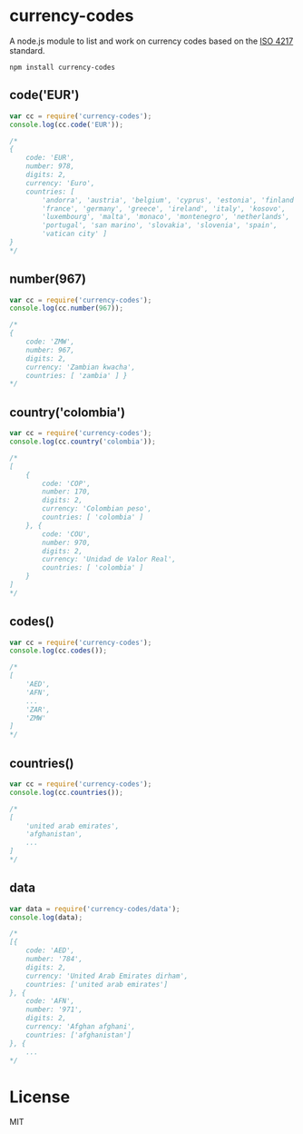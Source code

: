 # currency-codes

A node.js module to list and work on currency codes based on the [ISO 4217](http://en.wikipedia.org/wiki/ISO_4217) standard.

	npm install currency-codes

## code('EUR')

``` js
var cc = require('currency-codes');
console.log(cc.code('EUR'));

/*
{
	code: 'EUR',
	number: 978,
	digits: 2,
	currency: 'Euro',
	countries: [
		'andorra', 'austria', 'belgium', 'cyprus', 'estonia', 'finland',
		'france', 'germany', 'greece', 'ireland', 'italy', 'kosovo',
		'luxembourg', 'malta', 'monaco', 'montenegro', 'netherlands',
		'portugal', 'san marino', 'slovakia', 'slovenia', 'spain',
		'vatican city' ]
}
*/
```

## number(967)

``` js
var cc = require('currency-codes');
console.log(cc.number(967));

/*
{
	code: 'ZMW',
	number: 967,
	digits: 2,
	currency: 'Zambian kwacha',
	countries: [ 'zambia' ] }
*/
```

## country('colombia')

``` js
var cc = require('currency-codes');
console.log(cc.country('colombia'));

/*
[
	{
		code: 'COP',
		number: 170,
		digits: 2,
		currency: 'Colombian peso',
		countries: [ 'colombia' ]
	}, {
		code: 'COU',
		number: 970,
		digits: 2,
		currency: 'Unidad de Valor Real',
		countries: [ 'colombia' ]
	}
]
*/
```

## codes()

``` js
var cc = require('currency-codes');
console.log(cc.codes());

/*
[
	'AED',
	'AFN',
	...
	'ZAR',
	'ZMW'
]
*/
```

## countries()

``` js
var cc = require('currency-codes');
console.log(cc.countries());

/*
[ 
	'united arab emirates',
	'afghanistan',
	...
]
*/
```

## data

``` js
var data = require('currency-codes/data');
console.log(data);

/*
[{
	code: 'AED',
	number: '784',
	digits: 2,
	currency: 'United Arab Emirates dirham',
	countries: ['united arab emirates']
}, {
	code: 'AFN',
	number: '971',
	digits: 2,
	currency: 'Afghan afghani',
	countries: ['afghanistan']
}, {
	...
*/
```


# License

MIT
